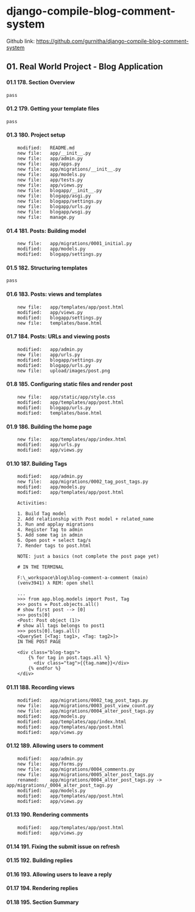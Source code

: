 # django-compile-blog-comment-system
Github link: https://github.com/gurnitha/django-compile-blog-comment-system

## 01. Real World Project - Blog Application

#### 01.1 178. Section Overview
	pass

#### 01.2 179. Getting your template files
	pass


#### 01.3 180. Project setup

        modified:   README.md
        new file:   app/__init__.py
        new file:   app/admin.py
        new file:   app/apps.py
        new file:   app/migrations/__init__.py
        new file:   app/models.py
        new file:   app/tests.py
        new file:   app/views.py
        new file:   blogapp/__init__.py
        new file:   blogapp/asgi.py
        new file:   blogapp/settings.py
        new file:   blogapp/urls.py
        new file:   blogapp/wsgi.py
        new file:   manage.py


#### 01.4 181. Posts: Building model

        new file:   app/migrations/0001_initial.py
        modified:   app/models.py
        modified:   blogapp/settings.py


#### 01.5 182. Structuring templates
	pass


#### 01.6 183. Posts: views and templates

        new file:   app/templates/app/post.html
        modified:   app/views.py
        modified:   blogapp/settings.py
        new file:   templates/base.html


#### 01.7 184. Posts: URLs and viewing posts

        modified:   app/admin.py
        new file:   app/urls.py
        modified:   blogapp/settings.py
        modified:   blogapp/urls.py
        new file:   upload/images/post.png


#### 01.8 185. Configuring static files and render post

        new file:   app/static/app/style.css
        modified:   app/templates/app/post.html
        modified:   blogapp/urls.py
        modified:   templates/base.html

        
#### 01.9 186. Building the home page

        new file:   app/templates/app/index.html
        modified:   app/urls.py
        modified:   app/views.py


#### 01.10 187. Building Tags

        modified:   app/admin.py
        new file:   app/migrations/0002_tag_post_tags.py
        modified:   app/models.py
        modified:   app/templates/app/post.html

        Activities:

        1. Build Tag model
        2. Add relationship with Post model + related_name
        3. Run and applay migrations
        4. Register Tag to admin
        5. Add some tag in admin
        6. Open post + select tag/s
        7. Render tags to post.html

        NOTE: just a basics (not complete the post page yet)

        # IN THE TERMINAL

        F:\_workspace\blog\blog-comment-a-comment (main)
        (venv3941) λ REM: open shell

        ...
        >>> from app.blog.models import Post, Tag
        >>> posts = Post.objects.all()
        # show first post --> [0]
        >>> posts[0]
        <Post: Post object (1)>
        # show all tags belongs to post1
        >>> posts[0].tags.all()
        <QuerySet [<Tag: tag1>, <Tag: tag2>]>
        IN THE POST PAGE

        <div class="blog-tags">
            {% for tag in post.tags.all %}
              <div class="tag">{{tag.name}}</div>
            {% endfor %}
        </div>


#### 01.11 188. Recording views

        modified:   app/migrations/0002_tag_post_tags.py
        new file:   app/migrations/0003_post_view_count.py
        new file:   app/migrations/0004_alter_post_tags.py
        modified:   app/models.py
        modified:   app/templates/app/index.html
        modified:   app/templates/app/post.html
        modified:   app/views.py


#### 01.12 189. Allowing users to comment

        modified:   app/admin.py
        new file:   app/forms.py
        new file:   app/migrations/0004_comments.py
        new file:   app/migrations/0005_alter_post_tags.py
        renamed:    app/migrations/0004_alter_post_tags.py -> app/migrations/_0004_alter_post_tags.py
        modified:   app/models.py
        modified:   app/templates/app/post.html
        modified:   app/views.py


#### 01.13 190. Rendering comments

        modified:   app/templates/app/post.html
        modified:   app/views.py

        
#### 01.14 191. Fixing the submit issue on refresh
#### 01.15 192. Building replies
#### 01.16 193. Allowing users to leave a reply
#### 01.17 194. Rendering replies
#### 01.18 195. Section Summary
